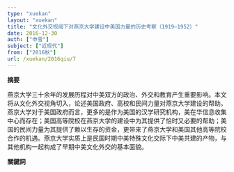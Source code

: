 ```yaml
---
type: "xuekan"
layout: "xuekan"
title: "文化外交视阈下对燕京大学建设中美国力量的历史考察（1919—1952）"
date: 2016-12-30
auth: ["申雪"]
subject: ["近现代"]
from: ["2016秋"]
url: /xuekan/2016qiu/7
---
```


**摘要**

燕京大学三十余年的发展历程对中美双方的政治、外交和教育产生重要影响。本文将从文化外交视角切入，论述美国政府、高校和民间力量对燕京大学建设的帮助。燕京大学对于美国政府而言，更多的是作为美国的汉学研究机构，美在华信息收集中心而存在；美国高等院校在燕京大学的建设中为其提供了恰时又必要的帮助；美国的民间力量为其提供了赖以生存的资金，更带来了燕京大学和美国其他高等院校合作的机遇。燕京大学实质上是民国时期中美特殊文化交际下中美共建的产物，与其他机构一起构成了早期中美文化外交的基本面貌。

**關鍵詞**
